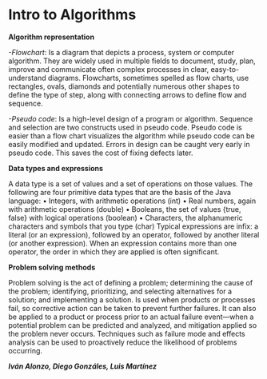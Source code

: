 # Intro to Algorithms


**Algorithm representation**	

_-Flowchart_: Is a diagram that depicts a process, system or computer algorithm. They are widely used in multiple fields to document, study, plan, improve and communicate often complex processes in clear, easy-to-understand diagrams. Flowcharts, sometimes spelled as flow charts, use rectangles, ovals, diamonds and potentially numerous other shapes to define the type of step, along with connecting arrows to define flow and sequence.

_-Pseudo code_: Is a high-level design of a program or algorithm. Sequence and selection are two constructs used in pseudo code. Pseudo code is easier than a flow chart visualizes the algorithm while pseudo code can be easily modified and updated. Errors in design can be caught very early in pseudo code. This saves the cost of fixing defects later.




**Data types and expressions**

A data type is a set of values and a set of operations on those values. The following are four primitive data types that are the basis of the Java language:
•	Integers, with arithmetic operations (int)
•	Real numbers, again with arithmetic operations (double)
•	Booleans, the set of values {true, false} with logical operations (boolean)
•	Characters, the alphanumeric characters and symbols that you type (char)
Typical expressions are infix: a literal (or an expression), followed by an operator, followed by another literal (or another expression). When an expression contains more than one operator, the order in which they are applied is often significant.





**Problem solving methods**

Problem solving is the act of defining a problem; determining the cause of the problem; identifying, prioritizing, and selecting alternatives for a solution; and implementing a solution. Is used when products or processes fail, so corrective action can be taken to prevent further failures. It can also be applied to a product or process prior to an actual failure event—when a potential problem can be predicted and analyzed, and mitigation applied so the problem never occurs. Techniques such as failure mode and effects analysis can be used to proactively reduce the likelihood of problems occurring.


**_Iván Alonzo, Diego Gonzáles, Luis Martínez_**
